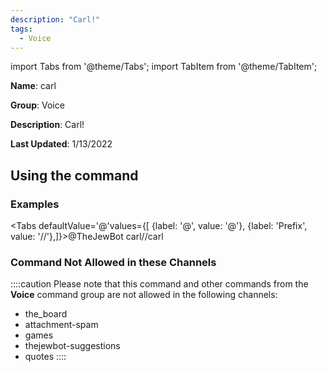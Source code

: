 ```yaml
---
description: "Carl!"
tags:
  - Voice
---
```

import Tabs from '@theme/Tabs';
import TabItem from '@theme/TabItem';

**Name**: carl

**Group**: Voice

**Description**: Carl!

**Last Updated**: 1/13/2022

## Using the command

### Examples
<Tabs defaultValue='@'values={[ {label: '@', value: '@'}, {label: 'Prefix', value: '//'},]}><TabItem value='@'>@TheJewBot carl</TabItem><TabItem value='//'>//carl</TabItem></Tabs>

### Command Not Allowed in these Channels
::::caution Please note that this command and other commands from the **Voice** command group are not allowed in the following channels:
- the_board
- attachment-spam
- games
- thejewbot-suggestions
- quotes
::::